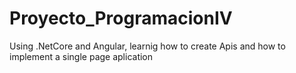 # Proyecto_ProgramacionIV
Using .NetCore and Angular, learnig how to create Apis and how to implement a single page aplication
